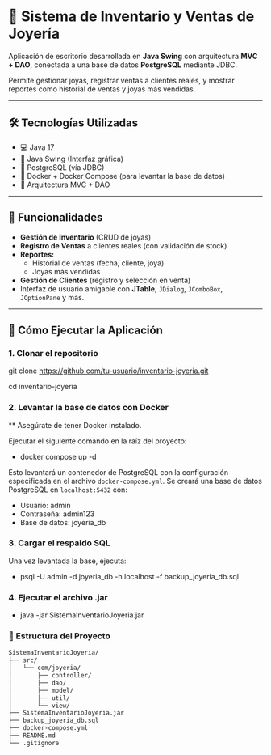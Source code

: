 # 💎 Sistema de Inventario y Ventas de Joyería

Aplicación de escritorio desarrollada en **Java Swing** con arquitectura **MVC + DAO**, conectada a una base de datos **PostgreSQL** mediante JDBC.

Permite gestionar joyas, registrar ventas a clientes reales, y mostrar reportes como historial de ventas y joyas más vendidas.

---

## 🛠️ Tecnologías Utilizadas

- 💻 Java 17
- 🎨 Java Swing (Interfaz gráfica)
- 🐘 PostgreSQL (vía JDBC)
- 🐳 Docker + Docker Compose (para levantar la base de datos)
- 🧱 Arquitectura MVC + DAO

---

## 🎯 Funcionalidades

- **Gestión de Inventario** (CRUD de joyas)
- **Registro de Ventas** a clientes reales (con validación de stock)
- **Reportes:**
  - Historial de ventas (fecha, cliente, joya)
  - Joyas más vendidas
- **Gestión de Clientes** (registro y selección en venta)
- Interfaz de usuario amigable con **JTable**, `JDialog`, `JComboBox`, `JOptionPane` y más.

---

## 🚀 Cómo Ejecutar la Aplicación

### 1. Clonar el repositorio

git clone https://github.com/tu-usuario/inventario-joyeria.git

cd inventario-joyeria

### 2. Levantar la base de datos con Docker
** Asegúrate de tener Docker instalado.

Ejecutar el siguiente comando en la raíz del proyecto:

* docker compose up -d

Esto levantará un contenedor de PostgreSQL con la configuración especificada en el archivo `docker-compose.yml`.
Se creará una base de datos PostgreSQL en `localhost:5432` con:

* Usuario: admin
* Contraseña: admin123
* Base de datos: joyeria_db

### 3. Cargar el respaldo SQL

Una vez levantada la base, ejecuta:

* psql -U admin -d joyeria_db -h localhost -f backup_joyeria_db.sql

### 4. Ejecutar el archivo .jar

* java -jar SistemaInventarioJoyeria.jar


### 📂 Estructura del Proyecto

```bash
SistemaInventarioJoyeria/
├── src/
│   └── com/joyeria/
│       ├── controller/
│       ├── dao/
│       ├── model/
│       ├── util/
│       └── view/
├── SistemaInventarioJoyeria.jar
├── backup_joyeria_db.sql
├── docker-compose.yml
├── README.md
└── .gitignore

